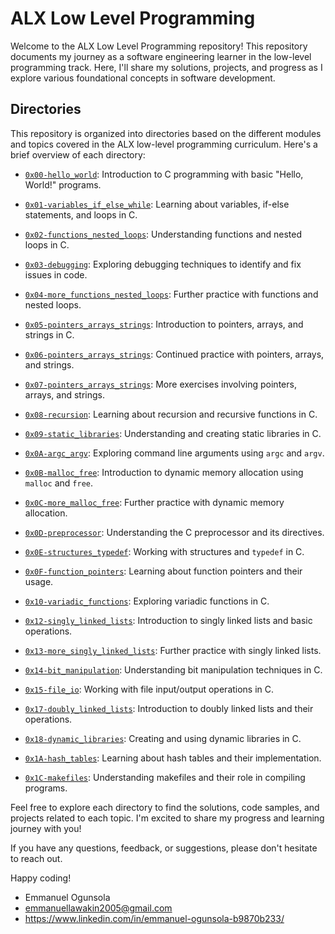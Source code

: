# ALX Low Level Programming

Welcome to the ALX Low Level Programming repository! This repository documents my journey as a software engineering learner in the low-level programming track. Here, I'll share my solutions, projects, and progress as I explore various foundational concepts in software development.

## Directories

This repository is organized into directories based on the different modules and topics covered in the ALX low-level programming curriculum. Here's a brief overview of each directory:

- [`0x00-hello_world`](./0x00-hello_world): Introduction to C programming with basic "Hello, World!" programs.

- [`0x01-variables_if_else_while`](./0x01-variables_if_else_while): Learning about variables, if-else statements, and loops in C.

- [`0x02-functions_nested_loops`](./0x02-functions_nested_loops): Understanding functions and nested loops in C.

- [`0x03-debugging`](./0x03-debugging): Exploring debugging techniques to identify and fix issues in code.

- [`0x04-more_functions_nested_loops`](./0x04-more_functions_nested_loops): Further practice with functions and nested loops.

- [`0x05-pointers_arrays_strings`](./0x05-pointers_arrays_strings): Introduction to pointers, arrays, and strings in C.

- [`0x06-pointers_arrays_strings`](./0x06-pointers_arrays_strings): Continued practice with pointers, arrays, and strings.

- [`0x07-pointers_arrays_strings`](./0x07-pointers_arrays_strings): More exercises involving pointers, arrays, and strings.

- [`0x08-recursion`](./0x08-recursion): Learning about recursion and recursive functions in C.

- [`0x09-static_libraries`](./0x09-static_libraries): Understanding and creating static libraries in C.

- [`0x0A-argc_argv`](./0x0A-argc_argv): Exploring command line arguments using `argc` and `argv`.

- [`0x0B-malloc_free`](./0x0B-malloc_free): Introduction to dynamic memory allocation using `malloc` and `free`.

- [`0x0C-more_malloc_free`](./0x0C-more_malloc_free): Further practice with dynamic memory allocation.

- [`0x0D-preprocessor`](./0x0D-preprocessor): Understanding the C preprocessor and its directives.

- [`0x0E-structures_typedef`](./0x0E-structures_typedef): Working with structures and `typedef` in C.

- [`0x0F-function_pointers`](./0x0F-function_pointers): Learning about function pointers and their usage.

- [`0x10-variadic_functions`](./0x10-variadic_functions): Exploring variadic functions in C.

- [`0x12-singly_linked_lists`](./0x12-singly_linked_lists): Introduction to singly linked lists and basic operations.

- [`0x13-more_singly_linked_lists`](./0x13-more_singly_linked_lists): Further practice with singly linked lists.

- [`0x14-bit_manipulation`](./0x14-bit_manipulation): Understanding bit manipulation techniques in C.

- [`0x15-file_io`](./0x15-file_io): Working with file input/output operations in C.

- [`0x17-doubly_linked_lists`](./0x17-doubly_linked_lists): Introduction to doubly linked lists and their operations.

- [`0x18-dynamic_libraries`](./0x18-dynamic_libraries): Creating and using dynamic libraries in C.

- [`0x1A-hash_tables`](./0x1A-hash_tables): Learning about hash tables and their implementation.

- [`0x1C-makefiles`](./0x1C-makefiles): Understanding makefiles and their role in compiling programs.

Feel free to explore each directory to find the solutions, code samples, and projects related to each topic. I'm excited to share my progress and learning journey with you!

If you have any questions, feedback, or suggestions, please don't hesitate to reach out.

Happy coding!

- Emmanuel Ogunsola
- emmanuellawakin2005@gmail.com
- https://www.linkedin.com/in/emmanuel-ogunsola-b9870b233/